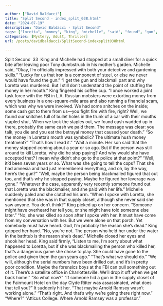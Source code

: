 ```yaml
---

author: ["David Baldacci"]
title: "Split Second - index_split_038.html"
date: "2024-07-19"
description: "David Baldacci - Split Second"
tags: ["loretta", "money", "king", "michelle", "said", "found", "gun", "person", "maybe", "someone", "stopped", "cash", "right", "well", "year", "tell", "poor", "else", "never", "would", "get", "still", "point", "fbi", "snitch"]
categories: [Mystery, Adult, Thriller]
url: /posts/davidbaldacci/SplitSecond-indexsplit038html

---
```



Split Second
		 33 
King and Michelle had stopped at a small diner for a quick bite after leaving poor Tony dumbstruck in his mother’s garden.
Michelle said, “Okay, I’m officially impressed with both your detective and gardening skills.”
“Lucky for us that iron is a component of steel, or else we never would have found the gun.”
“I get the gun and blackmail part and why Loretta was murdered. But I still don’t understand the point of stuffing the money in her mouth.”
King fingered his coffee cup. “I once worked a joint task force with the FBI in L.A. Russian mobsters were extorting money from every business in a one-square-mile area and also running a financial scam, which was why we were involved. We had some snitches on the inside; some cash got to them from us—you fight fire with fire, right? Well, we found our snitches full of bullet holes in the trunk of a car with their mouths stapled shut. When we took the staples out, we found cash wadded up in there, probably the same cash we paid them. The message was clear: you talk, you die and you eat the betrayal money that caused your death.”
“So the money in Loretta’s mouth was symbolic? The ultimate hush money treatment?”
“That’s how I read it.”
“Wait a minute. Her son said that the money stopped coming about a year or so ago. But if the person was still around to kill Loretta, why did he stop paying? And why would she have accepted that? I mean why didn’t she go to the police at that point?”
“Well, it’d been seven years or so. What was she going to tell the cops? That she had amnesia and had just remembered everything, and oh, by the way, here’s the gun?”
“Well, maybe the person being blackmailed figured that out too, and that’s why he stopped paying. Maybe he figured her leverage was gone.”
“Whatever the case, apparently very recently someone found out that Loretta was the blackmailer, and she paid with her life.”
Michelle suddenly paled and she clutched his arm. “When I spoke with Loretta, she mentioned that she was in that supply closet, although she never said she saw anyone. You don’t think?”
King picked up on her concern. “Someone might have overheard her tell you, or she might have told someone else later.”
“No, she was killed so soon after I spoke with her. It must have come from my conversation with her. But we were alone on that porch. Yet somebody must have heard. God, I’m probably the reason she’s dead.”
King gripped her hand. “No, you’re not. The person who held her under the water in the bathtub is the reason she’s dead.”
Michelle closed her eyes and shook her head.
King said firmly, “Listen to me, I’m sorry about what happened to Loretta, but if she was blackmailing the person who killed her, that’s a dangerous game she chose to play. She could have gone to the police and given them the gun years ago.”
“That’s what we should do.”
“We will, although the serial numbers have been drilled out, and it’s in pretty poor condition. Maybe the forensics boys at the FBI can pull something out of it. There’s a satellite office in Charlottesville. We’ll drop it off when we get back home.”
“So what now?”
“If someone hid a gun in the supply closet of the Fairmount Hotel on the day Clyde Ritter was assassinated, what does that tell you?”
It suddenly hit her. “That maybe Arnold Ramsey wasn’t working alone.”
“That’s right. And that’s why we’re going there right now.”
“Where?”
“Atticus College. Where Arnold Ramsey was a professor.”

